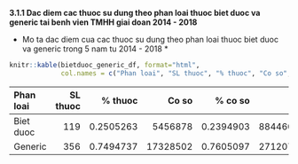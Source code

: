 **3.1.1 Dac diem cac thuoc su dung theo phan loai thuoc biet duoc va generic tai benh vien TMHH giai doan 2014 - 2018**

-   Mo ta dac diem cua cac thuoc su dung theo phan loai thuoc biet duoc va generic trong 5 nam tu 2014 - 2018 \*

``` r
knitr::kable(bietduoc_generic_df, format="html", 
             col.names = c("Phan loai", "SL thuoc", "% thuoc", "Co so", "% co so", "Chi phi", "% chi phi"))
```

<table>
<thead>
<tr>
<th style="text-align:left;">
Phan loai
</th>
<th style="text-align:right;">
SL thuoc
</th>
<th style="text-align:right;">
% thuoc
</th>
<th style="text-align:right;">
Co so
</th>
<th style="text-align:right;">
% co so
</th>
<th style="text-align:right;">
Chi phi
</th>
<th style="text-align:right;">
% chi phi
</th>
</tr>
</thead>
<tbody>
<tr>
<td style="text-align:left;">
Biet duoc
</td>
<td style="text-align:right;">
119
</td>
<td style="text-align:right;">
0.2505263
</td>
<td style="text-align:right;">
5456878
</td>
<td style="text-align:right;">
0.2394903
</td>
<td style="text-align:right;">
884460995826
</td>
<td style="text-align:right;">
0.7653241
</td>
</tr>
<tr>
<td style="text-align:left;">
Generic
</td>
<td style="text-align:right;">
356
</td>
<td style="text-align:right;">
0.7494737
</td>
<td style="text-align:right;">
17328502
</td>
<td style="text-align:right;">
0.7605097
</td>
<td style="text-align:right;">
271207487971
</td>
<td style="text-align:right;">
0.2346759
</td>
</tr>
</tbody>
</table>
